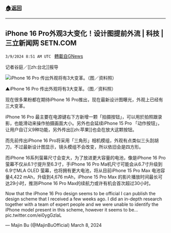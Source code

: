 ###  [:house:返回](README.md)
---


## iPhone 16 Pro外观3大变化！设计图提前外流 | 科技 | 三立新闻网  SETN.COM
`3/9/2024 8:51 AM UTC ` [轉載自GNews](https://gnews.org/articles/2379483)

记者谷庭／[[zh:台北]]报导

![iPhone 16 Pro 传出外观将有3大变革。（图／资料照）](https://attach.setn.com/newsimages/2023/11/16/4409056-PH.jpg "iPhone 16 Pro 传出外观将有3大变革。（图／资料照）")

▲iPhone 16 Pro 传出外观将有3大变革。（图／资料照）

现在很多果粉都在期待iPhone 16 Pro推出，现在最新设计图曝光，外观上已经有三大变革。

iPhone 16 Pro 最主要在电源键右下方新增一颗「拍摄按钮」，可以用於拍照跟录影，也能滑动来操作拍摄画面大小。另外也会延续iPhone 15 Pro 「动作按钮」，让用户自订义9种功能，另外传出[[zh:苹果]]也会在放大这颗按钮。

而先前传出iPhone 16 Pro将采用「三角形」相机模组，外观有点类似三头刮胡刀，不过最新设计图显示，镜头模组不会改变，所以依旧会是四方形。

而iPhone 16系列萤幕尺寸会变大，为了放进更大容量的电池，像是iPhone 16 Pro萤幕不仅从6.1寸提升至6.3寸，手iPhone 16 Pro Ma机尺寸可能会从6.7寸升级到6.9寸MLA OLED 萤幕，也将拥有更大电池，将从目前iPhone 15 Pro Max 电池容量4,422 mAh，升级到4,676 mAh，iPhone 15 Pro Max 的影片播放时间最长可达29小时，推测iPhone 16 Pro Max的续航力或许有机会首次超过30小时。

Now that the iPhone 16 Pro design seems to be official I can publish the design scheme that I received a few weeks ago. I did an in-depth research together with a team of expert people and we were unable to identify the iPhone model present in this scheme, however it seems to be&hellip; pic.twitter.com/ei0ygGzlaL

&mdash; Majin Bu (@MajinBuOfficial) March 8, 2024
